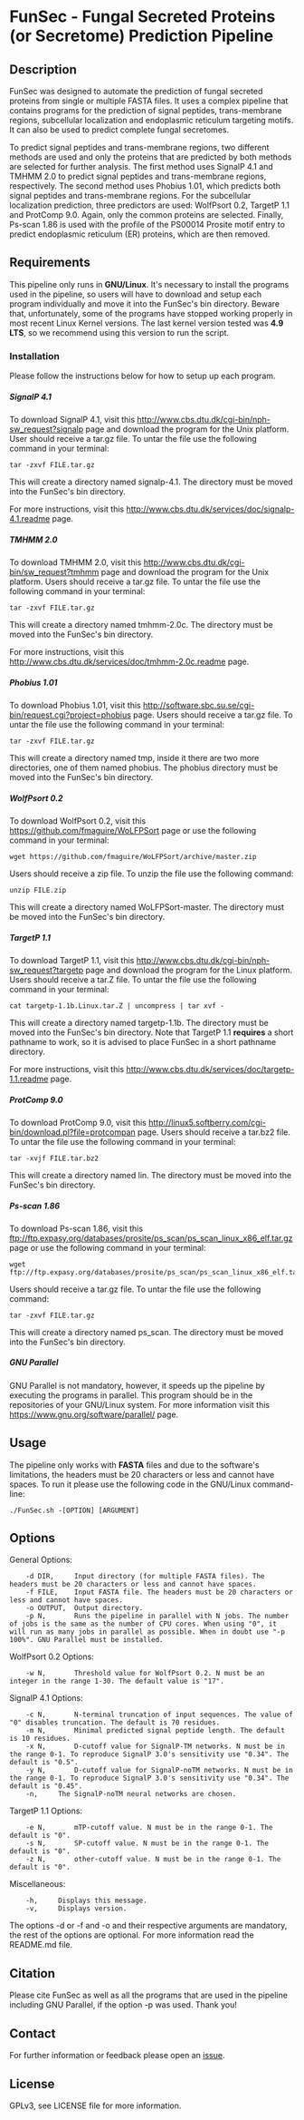 # FunSec - Fungal Secreted Proteins (or Secretome) Prediction Pipeline #

## Description ##

FunSec was designed to automate the prediction of fungal secreted proteins from single or multiple FASTA files. It uses a complex pipeline that contains programs for the prediction of signal peptides, trans-membrane regions, subcellular localization and endoplasmic reticulum targeting motifs. It can also be used to predict complete fungal secretomes.

To predict signal peptides and trans-membrane regions, two different methods are used and only the proteins that are predicted by both methods are selected for further analysis. The first method uses SignalP 4.1 and TMHMM 2.0 to predict signal peptides and trans-membrane regions, respectively. The second method uses Phobius 1.01, which predicts both signal peptides and trans-membrane regions. For the subcellular localization prediction, three predictors are used: WolfPsort 0.2, TargetP 1.1 and ProtComp 9.0. Again, only the common proteins are selected. Finally, Ps-scan 1.86 is used with the profile of the PS00014 Prosite motif entry to predict endoplasmic reticulum (ER) proteins, which are then removed.

## Requirements ##

This pipeline only runs in **GNU/Linux**. It's necessary to install the programs used in the pipeline, so users will have to download and setup each program individually and move it into the FunSec's bin directory. Beware that, unfortunately, some of the programs have stopped working properly in most recent Linux Kernel versions. The last kernel version tested was **4.9 LTS**, so we recommend using this version to run the script.

### Installation ###

Please follow the instructions below for how to setup up each program.

##### SignalP 4.1 #####

To download SignalP 4.1, visit this <http://www.cbs.dtu.dk/cgi-bin/nph-sw_request?signalp> page and download the program for the Unix platform. User should receive a tar.gz file. To untar the file use the following command in your terminal:

```
tar -zxvf FILE.tar.gz
```

This will create a directory named signalp-4.1. The directory must be moved into the FunSec's bin directory.

For more instructions, visit this <http://www.cbs.dtu.dk/services/doc/signalp-4.1.readme> page.

##### TMHMM 2.0 #####

To download TMHMM 2.0, visit this <http://www.cbs.dtu.dk/cgi-bin/sw_request?tmhmm> page and download the program for the Unix platform. Users should receive a tar.gz file. To untar the file use the following command in your terminal:

```
tar -zxvf FILE.tar.gz
```

This will create a directory named tmhmm-2.0c. The directory must be moved into the FunSec's bin directory.

For more instructions, visit this <http://www.cbs.dtu.dk/services/doc/tmhmm-2.0c.readme> page.

##### Phobius 1.01 #####

To download Phobius 1.01, visit this <http://software.sbc.su.se/cgi-bin/request.cgi?project=phobius> page. Users should receive a tar.gz file. To untar the file use the following command in your terminal: 

```
tar -zxvf FILE.tar.gz
```

This will create a directory named tmp, inside it there are two more directories, one of them named phobius. The phobius directory must be moved into the FunSec's bin directory.

##### WolfPsort 0.2 #####

To download WolfPsort 0.2, visit this <https://github.com/fmaguire/WoLFPSort> page or use the following command in your terminal:

```
wget https://github.com/fmaguire/WoLFPSort/archive/master.zip
```

Users should receive a zip file. To unzip the file use the following command:

```
unzip FILE.zip
```

This will create a directory named WoLFPSort-master. The directory must be moved into the FunSec's bin directory.

##### TargetP 1.1 #####

To download TargetP 1.1, visit this <http://www.cbs.dtu.dk/cgi-bin/nph-sw_request?targetp> page and download the program for the Linux platform. Users should receive a tar.Z file. To untar the file use the following command in your terminal:

```
cat targetp-1.1b.Linux.tar.Z | uncompress | tar xvf -
```

This will create a directory named targetp-1.1b. The directory must be moved into the FunSec's bin directory. Note that TargetP 1.1 **requires** a short pathname to work, so it is advised to place FunSec in a short pathname directory.

For more instructions, visit this <http://www.cbs.dtu.dk/services/doc/targetp-1.1.readme> page.

##### ProtComp 9.0 #####

To download ProtComp 9.0, visit this <http://linux5.softberry.com/cgi-bin/download.pl?file=protcompan> page. Users should receive a tar.bz2 file. To untar the file use the following command in your terminal:

```
tar -xvjf FILE.tar.bz2
```

This will create a directory named lin. The directory must be moved into the FunSec's bin directory.

##### Ps-scan 1.86 #####

To download Ps-scan 1.86, visit this <ftp://ftp.expasy.org/databases/prosite/ps_scan/ps_scan_linux_x86_elf.tar.gz> page or use the following command in your terminal:

```
wget ftp://ftp.expasy.org/databases/prosite/ps_scan/ps_scan_linux_x86_elf.tar.gz
```

Users should receive a tar.gz file. To untar the file use the following command:

```
tar -zxvf FILE.tar.gz
```

This will create a directory named ps_scan. The directory must be moved into the FunSec's bin directory.

##### GNU Parallel #####

GNU Parallel is not mandatory, however, it speeds up the pipeline by executing the programs in parallel. This program should be in the repositories of your GNU/Linux system. For more information visit this <https://www.gnu.org/software/parallel/> page.

## Usage ##

The pipeline only works with **FASTA** files and due to the software's limitations, the headers must be 20 characters or less and cannot have spaces. To run it please use the following code in the GNU/Linux command-line:

```
./FunSec.sh -[OPTION] [ARGUMENT]
```

## Options ##

General Options:

```
	-d DIR,		Input directory (for multiple FASTA files). The headers must be 20 characters or less and cannot have spaces.
	-f FILE,	Input FASTA file. The headers must be 20 characters or less and cannot have spaces.
	-o OUTPUT,	Output directory.
	-p N,		Runs the pipeline in parallel with N jobs. The number of jobs is the same as the number of CPU cores. When using "0", it will run as many jobs in parallel as possible. When in doubt use "-p 100%". GNU Parallel must be installed.
```

WolfPsort 0.2 Options:

```
	-w N,		Threshold value for WolfPsort 0.2. N must be an integer in the range 1-30. The default value is "17".
```

SignalP 4.1 Options:

```
	-c N,		N-terminal truncation of input sequences. The value of "0" disables truncation. The default is 70 residues.
	-m N,		Minimal predicted signal peptide length. The default is 10 residues.
	-x N,		D-cutoff value for SignalP-TM networks. N must be in the range 0-1. To reproduce SignalP 3.0's sensitivity use "0.34". The default is "0.5".
	-y N,		D-cutoff value for SignalP-noTM networks. N must be in the range 0-1. To reproduce SignalP 3.0's sensitivity use "0.34". The default is "0.45".
	-n,		The SignalP-noTM neural networks are chosen.
```

TargetP 1.1 Options:

```
	-e N,		mTP-cutoff value. N must be in the range 0-1. The default is "0".
	-s N,		SP-cutoff value. N must be in the range 0-1. The default is "0".
	-z N,		other-cutoff value. N must be in the range 0-1. The default is "0".
```

Miscellaneous:

```
	-h,		Displays this message.
	-v,		Displays version.
```

The options -d or -f and -o and their respective arguments are mandatory, the rest of the options are optional. For more information read the README.md file.

## Citation ##

Please cite FunSec as well as all the programs that are used in the pipeline including GNU Parallel, if the option -p was used. Thank you!

## Contact ##

For further information or feedback please open an [issue](https://gitlab.com/lonewolfenrir/funsec/issues).

## License ##

GPLv3, see LICENSE file for more information.
